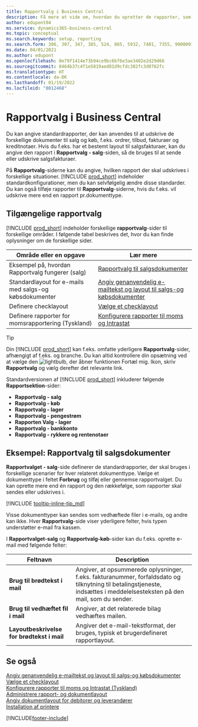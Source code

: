 ```yaml
---
title: Rapportvalg i Business Central
description: Få mere at vide om, hvordan du opretter de rapporter, som bruges til at udskrive forskellige typer dokumenter i Business Central.
author: edupont04
ms.service: dynamics365-business-central
ms.topic: conceptual
ms.search.keywords: setup, reporting
ms.search.form: 306, 307, 347, 385, 524, 865, 5932, 7401, 7355, 99000917
ms.date: 04/01/2021
ms.author: edupont
ms.openlocfilehash: 0e79f1414e73b94ce9bc6bf6e3ae3402e2d29d66
ms.sourcegitcommit: 8464b37c4f1e5819aed81d9cfdc382fc3d0762fc
ms.translationtype: HT
ms.contentlocale: da-DK
ms.lasthandoff: 01/19/2022
ms.locfileid: "8012468"
---
```

# <a name="report-selection-in-business-central"></a>Rapportvalg i Business Central

Du kan angive standardrapporter, der kan anvendes til at udskrive de forskellige dokumenter til salg og køb, f.eks. ordrer, tilbud, fakturaer og kreditnotaer. Hvis du f.eks. har et bestemt layout til salgsfakturaer, kan du angive den rapport i **Rapportvalg - salg**-siden, så de bruges til at sende eller udskrive salgsfakturaer.  

På **Rapportvalg**-siderne kan du angive, hvilken rapport der skal udskrives i forskellige situationer. [!INCLUDE [prod_short](includes/prod_short.md)] indeholder standardkonfigurationer, men du kan selvfølgelig ændre disse standarder. Du kan også tilføje rapporter til **Rapportvalg**-siderne, hvis du f.eks. vil udskrive mere end en rapport pr.dokumenttype.  

## <a name="available-report-selections"></a>Tilgængelige rapportvalg

[!INCLUDE [prod_short](includes/prod_short.md)] indeholder forskellige **rapportvalg**-sider til forskellige områder. I følgende tabel beskrives det, hvor du kan finde oplysninger om de forskellige sider.  

|Område eller en opgave  |Lær mere|
|--------------|----------|
|Eksempel på, hvordan Rapportvalg fungerer (salg)|[Rapportvalg til salgsdokumenter](#example-report-selection-for-sales-documents)|
|Standardlayout for e-mails med salgs-og købsdokumenter  |[Angiv genanvendelig e-mailtekst og layout til salgs-og købsdokumenter](admin-how-setup-email.md#set-up-reusable-email-texts-and-layouts-for-sales-and-purchase-documents) |
|Definere checklayout     |[Vælge et checklayout](finance-how-define-check-layouts.md) |
|Definere rapporter for momsrapportering (Tyskland)|[Konfigurere rapporter til moms og Intrastat](LocalFunctionality/Germany/how-to-set-up-reports-for-vat-and-intrastat.md) |

> [!TIP]
> Din [!INCLUDE [prod_short](includes/prod_short.md)] kan f.eks. omfatte yderligere **Rapportvalg**-sider, afhængigt af f.eks. og branche. Du kan altid kontrollere din opsætning ved at vælge den ![lightbulb, der åbner funktionen Fortæl mig.](media/ui-search/search_small.png "Fortæl mig, hvad du vil foretage dig") Ikon, skriv **Rapportvalg** og vælg derefter det relevante link.

Standardversionen af [!INCLUDE [prod_short](includes/prod_short.md)] inkluderer følgende **Rapportsektion**-sider:

* **Rapportvalg - salg**  
* **Rapportvalg - køb**  
* **Rapportvalg - lager**  
* **Rapportvalg - pengestrøm**  
* **Rapporten Valg - lager**  
* **Rapportvalg - bankkonto**  
* **Rapportvalg - rykkere og rentenotaer**  

## <a name="example-report-selection-for-sales-documents"></a>Eksempel: Rapportvalg til salgsdokumenter

**Rapportvalget - salg**-side definerer de standardrapporter, der skal bruges i forskellige scenarier for hver relateret dokumenttype. Vælge et dokumenttype i feltet **Forbrug** og tilføj eller gennemse rapportvalget. Du kan oprette mere end én rapport og den rækkefølge, som rapporter skal sendes eller udskrives i.  

[!INCLUDE [tooltip-inline-tip_md](includes/tooltip-inline-tip_md.md)]

Visse dokumenttyper kan sendes som vedhæftede filer i e-mails, og andre kan ikke. Hver **Rapportvalg**-side viser yderligere felter, hvis typen understøtter e-mail fra kassen.  

I **Rapportvalget-salg** og **Rapportvalg-køb**-sider kan du f.eks. oprette e-mail med følgende felter:

|Feltnavn |Description  |
|-----------|-------------|
|**Brug til brødtekst i mail**| Angiver, at opsummerede oplysninger, f.eks. fakturanummer, forfaldsdato og tilknytning til betalingstjeneste, indsættes i meddelelsesteksten på den mail, som du sender.        |
|**Brug til vedhæftet fil i mail**| Angiver, at det relaterede bilag vedhæftes mailen.|
|**Layoutbeskrivelse for brødtekst i mail**|Angiver det e-mail-tekstformat, der bruges, typisk et brugerdefineret rapportlayout. |

## <a name="see-also"></a>Se også

[Angiv genanvendelig e-mailtekst og layout til salgs-og købsdokumenter](admin-how-setup-email.md#set-up-reusable-email-texts-and-layouts-for-sales-and-purchase-documents)  
[Vælge et checklayout](finance-how-define-check-layouts.md)  
[Konfigurere rapporter til moms og Intrastat (Tyskland)](LocalFunctionality/Germany/how-to-set-up-reports-for-vat-and-intrastat.md)  
[Administrere rapport- og dokumentlayout](ui-manage-report-layouts.md)  
[Angiv dokumentlayout for debitorer og leverandører](ui-define-customer-vendor-document-layouts.md)  
[Installation af printere](ui-specify-printer-selection-reports.md)  


[!INCLUDE[footer-include](includes/footer-banner.md)]